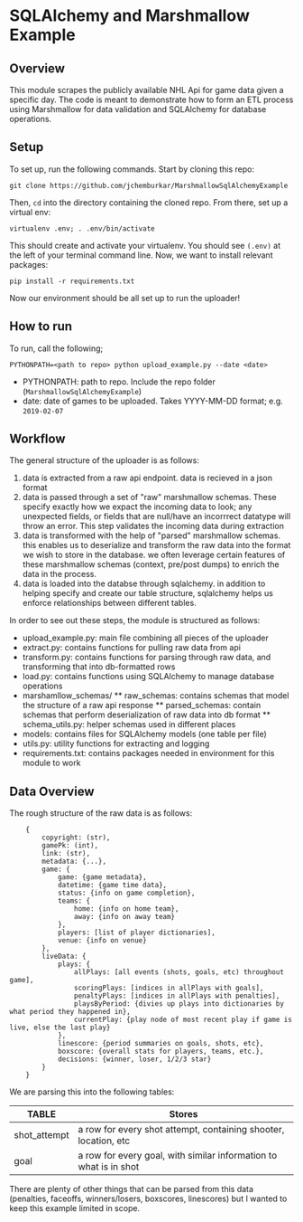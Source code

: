 # SQLAlchemy and Marshmallow Example

## Overview

This module scrapes the publicly available NHL Api for game data given a specific day. The code is meant to demonstrate how to form an ETL process using Marshmallow for data validation and SQLAlchemy for database operations.

## Setup

To set up, run the following commands. Start by cloning this repo:

`git clone https://github.com/jchemburkar/MarshmallowSqlAlchemyExample`

Then, `cd` into the directory containing the cloned repo. From there, set up a virtual env:

`virtualenv .env; . .env/bin/activate`

This should create and activate your virtualenv. You should see `(.env)` at the left of your terminal command line. Now, we want to install relevant packages:

`pip install -r requirements.txt` 

Now our environment should be all set up to run the uploader!

## How to run

To run, call the following;

`PYTHONPATH=<path to repo> python upload_example.py --date <date>`

* PYTHONPATH: path to repo. Include the repo folder (`MarshmallowSqlAlchemyExample`)
* date: date of games to be uploaded. Takes YYYY-MM-DD format; e.g. `2019-02-07`

## Workflow

The general structure of the uploader is as follows:

1. data is extracted from a raw api endpoint. data is recieved in a json format
2. data is passed through a set of "raw" marshmallow schemas. These specify exactly how we expact the incoming data to look; any unexpected fields, or fields that are null/have an incorrrect datatype will throw an error. This step validates the incoming data during extraction
3. data is transformed with the help of "parsed" marshmallow schemas. this enables us to deserialize and transform the raw data into the format we wish to store in the database. we often leverage certain features of these marshmallow schemas (context, pre/post dumps) to enrich the data in the process.
4. data is loaded into the databse through sqlalchemy. in addition to helping specify and create our table structure, sqlalchemy helps us enforce relationships between different tables.

In order to see out these steps, the module is structured as follows:

* upload_example.py: main file combining all pieces of the uploader
* extract.py: contains functions for pulling raw data from api
* transform.py: contains functions for parsing through raw data, and transforming that into db-formatted rows
* load.py: contains functions using SQLAlchemy to manage database operations
* marshamllow_schemas/
** raw_schemas: contains schemas that model the structure of a raw api response
** parsed_schemas: contain schemas that perform deserialization of raw data into db format
** schema_utils.py: helper schemas used in different places
* models: contains files for SQLAlchemy models (one table per file)
* utils.py: utility functions for extracting and logging
* requirements.txt: contains packages needed in environment for this module to work

## Data Overview

The rough structure of the raw data is as follows:
```
	{
		copyright: (str),
		gamePk: (int),
		link: (str),
		metadata: {...},
		game: {
			game: {game metadata},
			datetime: {game time data},
			status: {info on game completion},
			teams: {
				home: {info on home team},
				away: {info on away team}
			},
			players: [list of player dictionaries],
			venue: {info on venue}
		},
		liveData: {
			plays: {
				allPlays: [all events (shots, goals, etc) throughout game],
				scoringPlays: [indices in allPlays with goals],
				penaltyPlays: [indices in allPlays with penalties],
				playsByPeriod: {divies up plays into dictionaries by what period they happened in},
				currentPlay: {play node of most recent play if game is live, else the last play}
			},
			linescore: {period summaries on goals, shots, etc},
			boxscore: {overall stats for players, teams, etc.},
			decisions: {winner, loser, 1/2/3 star}
		}
	}
```

We are parsing this into the following tables:

| TABLE        | Stores                                                            |
|--------------|-------------------------------------------------------------------|
| shot_attempt | a row for every shot attempt, containing shooter, location, etc   |
| goal         | a row for every goal, with similar information to what is in shot |

There are plenty of other things that can be parsed from this data (penalties, faceoffs, winners/losers, boxscores, linescores) but I wanted to keep this example limited in scope.